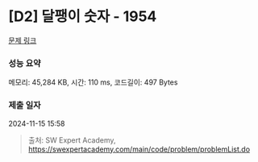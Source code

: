 # [D2] 달팽이 숫자 - 1954 

[문제 링크](https://swexpertacademy.com/main/code/problem/problemDetail.do?contestProbId=AV5PobmqAPoDFAUq) 

### 성능 요약

메모리: 45,284 KB, 시간: 110 ms, 코드길이: 497 Bytes

### 제출 일자

2024-11-15 15:58



> 출처: SW Expert Academy, https://swexpertacademy.com/main/code/problem/problemList.do